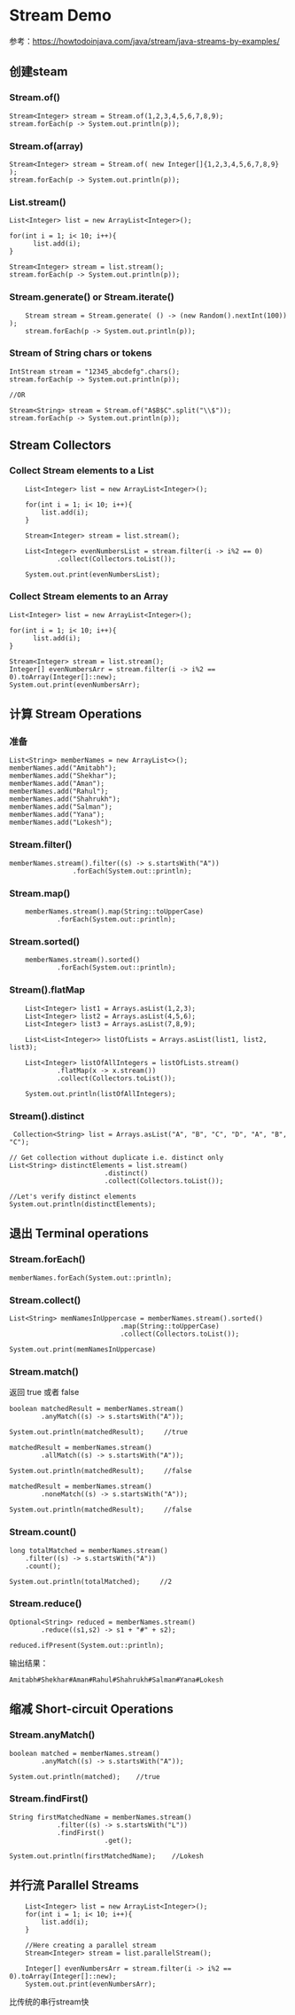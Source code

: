 # Stream Demo

参考：https://howtodoinjava.com/java/stream/java-streams-by-examples/

## 创建steam

### Stream.of()

	Stream<Integer> stream = Stream.of(1,2,3,4,5,6,7,8,9);
	stream.forEach(p -> System.out.println(p));

### Stream.of(array)

	Stream<Integer> stream = Stream.of( new Integer[]{1,2,3,4,5,6,7,8,9} );
	stream.forEach(p -> System.out.println(p));

### List.stream()

	List<Integer> list = new ArrayList<Integer>();
	
	for(int i = 1; i< 10; i++){
	      list.add(i);
	}
	
	Stream<Integer> stream = list.stream();
	stream.forEach(p -> System.out.println(p));
        
### Stream.generate() or Stream.iterate()

        Stream stream = Stream.generate( () -> (new Random().nextInt(100)) );
        stream.forEach(p -> System.out.println(p));

### Stream of String chars or tokens

	IntStream stream = "12345_abcdefg".chars();
	stream.forEach(p -> System.out.println(p));
	
	//OR
	
	Stream<String> stream = Stream.of("A$B$C".split("\\$"));
	stream.forEach(p -> System.out.println(p));
	
## Stream Collectors

### Collect Stream elements to a List

        List<Integer> list = new ArrayList<Integer>();

        for(int i = 1; i< 10; i++){
            list.add(i);
        }

        Stream<Integer> stream = list.stream();

        List<Integer> evenNumbersList = stream.filter(i -> i%2 == 0)
                .collect(Collectors.toList());

        System.out.print(evenNumbersList);
        
### Collect Stream elements to an Array

	List<Integer> list = new ArrayList<Integer>();
	 
	for(int i = 1; i< 10; i++){
	      list.add(i);
	}
	
	Stream<Integer> stream = list.stream();
	Integer[] evenNumbersArr = stream.filter(i -> i%2 == 0).toArray(Integer[]::new);
	System.out.print(evenNumbersArr);   
	
## 计算 Stream Operations

### 准备

	List<String> memberNames = new ArrayList<>();
	memberNames.add("Amitabh");
	memberNames.add("Shekhar");
	memberNames.add("Aman");
	memberNames.add("Rahul");
	memberNames.add("Shahrukh");
	memberNames.add("Salman");
	memberNames.add("Yana");
	memberNames.add("Lokesh");
	
### Stream.filter() 

	memberNames.stream().filter((s) -> s.startsWith("A"))
                    .forEach(System.out::println);

### Stream.map()

        memberNames.stream().map(String::toUpperCase)
                .forEach(System.out::println);

### Stream.sorted()

        memberNames.stream().sorted()
                .forEach(System.out::println);
         
                
### Stream().flatMap                

        List<Integer> list1 = Arrays.asList(1,2,3);
        List<Integer> list2 = Arrays.asList(4,5,6);
        List<Integer> list3 = Arrays.asList(7,8,9);

        List<List<Integer>> listOfLists = Arrays.asList(list1, list2, list3);

        List<Integer> listOfAllIntegers = listOfLists.stream()
                .flatMap(x -> x.stream())
                .collect(Collectors.toList());

        System.out.println(listOfAllIntegers);

                
### Stream().distinct     
 
	 Collection<String> list = Arrays.asList("A", "B", "C", "D", "A", "B", "C");
	 
	// Get collection without duplicate i.e. distinct only
	List<String> distinctElements = list.stream()
	                        .distinct()
	                        .collect(Collectors.toList());
	 
	//Let's verify distinct elements
	System.out.println(distinctElements);               
                
## 退出 Terminal operations

### Stream.forEach()

	memberNames.forEach(System.out::println);
	
### Stream.collect()

	List<String> memNamesInUppercase = memberNames.stream().sorted()
	                            .map(String::toUpperCase)
	                            .collect(Collectors.toList());
	
	System.out.print(memNamesInUppercase)

### Stream.match()

返回 true 或者 false

	boolean matchedResult = memberNames.stream()
	        .anyMatch((s) -> s.startsWith("A"));
	 
	System.out.println(matchedResult);     //true
	 
	matchedResult = memberNames.stream()
	        .allMatch((s) -> s.startsWith("A"));
	 
	System.out.println(matchedResult);     //false
	 
	matchedResult = memberNames.stream()
	        .noneMatch((s) -> s.startsWith("A"));
	 
	System.out.println(matchedResult);     //false
	
### Stream.count()

	long totalMatched = memberNames.stream()
	    .filter((s) -> s.startsWith("A"))
	    .count();
	 
	System.out.println(totalMatched);     //2
	
### Stream.reduce()

	Optional<String> reduced = memberNames.stream()
	        .reduce((s1,s2) -> s1 + "#" + s2);
	 
	reduced.ifPresent(System.out::println);
	
输出结果：

	Amitabh#Shekhar#Aman#Rahul#Shahrukh#Salman#Yana#Lokesh

## 缩减 Short-circuit Operations

###  Stream.anyMatch()

	boolean matched = memberNames.stream()
	        .anyMatch((s) -> s.startsWith("A"));
	 
	System.out.println(matched);    //true
	
### Stream.findFirst()

	String firstMatchedName = memberNames.stream()
	            .filter((s) -> s.startsWith("L"))
	            .findFirst()
	                        .get();
	 
	System.out.println(firstMatchedName);    //Lokesh
	
## 并行流 Parallel Streams

        List<Integer> list = new ArrayList<Integer>();
        for(int i = 1; i< 10; i++){
            list.add(i);
        }

        //Here creating a parallel stream
        Stream<Integer> stream = list.parallelStream();

        Integer[] evenNumbersArr = stream.filter(i -> i%2 == 0).toArray(Integer[]::new);
        System.out.print(evenNumbersArr);

比传统的串行stream快

  